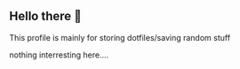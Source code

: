 ## Hello there 👋

This profile is mainly for storing dotfiles/saving random stuff

nothing interresting here....

